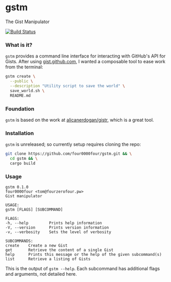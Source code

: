 # gstm

The Gist Manipulator

[![Build Status](https://img.shields.io/endpoint.svg?url=https%3A%2F%2Factions-badge.atrox.dev%2Ffour0000four%2Fgstm%2Fbadge&style=popout)](https://actions-badge.atrox.dev/four0000four/gstm/goto)

### What is it?

`gstm` provides a command line interface for interacting with GitHub's
API for Gists. After using [gist.github.com](https://gist.github.com),
I wanted a composable tool to ease work from the terminal: 

```bash
gstm create \
  --public \
  --description "Utility script to save the world" \
  save_world.sh \
  README.md
```

### Foundation

`gstm` is based on the work at [alicanerdogan/gistr](https://github.com/alicanerdogan/gistr),
which is a great tool. 

### Installation

`gstm` is unreleased; so currently setup requires cloning the repo:

```bash
git clone https://github.com/four0000four/gstm.git && \
  cd gstm && \
  cargo build
```

### Usage

```
gstm 0.1.0
four0000four <tom@fourzerofour.pw>
Gist manipulator

USAGE:
gstm [FLAGS] [SUBCOMMAND]

FLAGS:
-h, --help         Prints help information
-V, --version      Prints version information
-v, --verbosity    Sets the level of verbosity

SUBCOMMANDS:
create    Create a new Gist
get       Retrieve the content of a single Gist
help      Prints this message or the help of the given subcommand(s)
list      Retrieve a listing of Gists
```

This is the output of `gstm --help`. Each subcommand has additional
flags and arguments, not detailed here.
